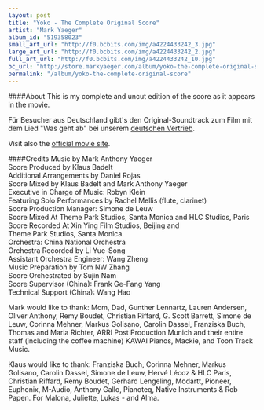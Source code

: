 ```yaml
---
layout: post
title: "Yoko - The Complete Original Score"
artist: "Mark Yaeger"
album_id: "519358023"
small_art_url: "http://f0.bcbits.com/img/a4224433242_3.jpg"
large_art_url: "http://f0.bcbits.com/img/a4224433242_2.jpg"
full_art_url: "http://f0.bcbits.com/img/a4224433242_10.jpg"
bc_url: "http://store.markyaeger.com/album/yoko-the-complete-original-score?pk=170"
permalink: "/album/yoko-the-complete-original-score"
---
```

####About
This is my complete and uncut edition of the score as it appears in the movie.  
  
Für Besucher aus Deutschland gibt's den Original-Soundtrack zum Film mit dem Lied "Was geht ab" bei unserem [deutschen Vertrieb](http://www.jumbo-medien.de). 
  
Visit also the [official movie site](http://www.yoko-derfilm.de).

####Credits
Music by Mark Anthony Yaeger   
Score Produced by Klaus Badelt  
Additional Arrangements by Daniel Rojas   
Score Mixed by Klaus Badelt and Mark Anthony Yaeger  
Executive in Charge of Music: Robyn Klein   
Featuring Solo Performances by Rachel Mellis (flute, clarinet)   
Score Production Manager: Simone de Leuw   
Score Mixed At Theme Park Studios, Santa Monica and HLC Studios, Paris   
Score Recorded At Xin Ying Film Studios, Beijing and   
Theme Park Studios, Santa Monica.   
Orchestra: China National Orchestra   
Orchestra Recorded by Li Yue-Song  
Assistant Orchestra Engineer: Wang Zheng  
Music Preparation by Tom NW Zhang  
Score Orchestrated by Sujin Nam   
Score Supervisor (China): Frank Ge-Fang Yang   
Technical Support (China): Wang Hao   
  
Mark would like to thank: Mom, Dad, Gunther Lennartz, Lauren Andersen, Oliver Anthony, Remy Boudet, Christian Riffard, G. Scott Barrett, Simone de Leuw, Corinna Mehner, Markus Golisano, Carolin Dassel, Franziska Buch, Thomas and Maria Richter, ARRI Post Production Munich and their entire staff (including the coffee machine) KAWAI Pianos, Mackie, and Toon Track Music.  
  
Klaus would like to thank: Franziska Buch, Corinna Mehner, Markus Golisano, Carolin Dassel, Simone de Leuw, Hervé Lécoz & HLC Paris, Christian Riffard, Remy Boudet, Gerhard Lengeling, Modartt, Pioneer, Euphonix, M-Audio, Anthony Gallo, Pianoteq, Native Instruments & Rob Papen. For Malona, Juliette, Lukas - and Alma.

